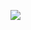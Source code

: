 <a href="https://dashboard.heroku.com/new?button-url=https://github.com/karaminarank/userboott&template=https://github.com/mikeel-ye/tag-all"><img src="https://www.herokucdn.com/deploy/button.svg"></a>
</div>
